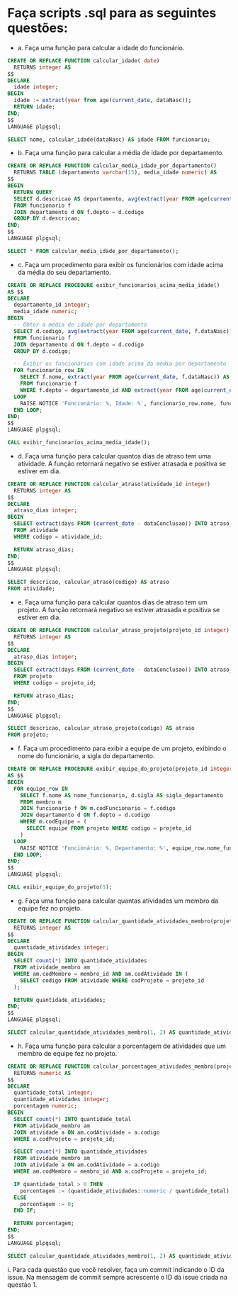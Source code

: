 # Faça scripts .sql para as seguintes questões:
- a. Faça uma função para calcular a idade do funcionário.
~~~sql
CREATE OR REPLACE FUNCTION calcular_idade( date)
  RETURNS integer AS
$$
DECLARE
  idade integer;
BEGIN
  idade := extract(year from age(current_date, dataNasc));
  RETURN idade;
END;
$$
LANGUAGE plpgsql;
~~~
~~~sql
SELECT nome, calcular_idade(dataNasc) AS idade FROM funcionario;
~~~


- b. Faça uma função para calcular a média de idade por departamento.

~~~sql
CREATE OR REPLACE FUNCTION calcular_media_idade_por_departamento()
  RETURNS TABLE (departamento varchar(15), media_idade numeric) AS
$$
BEGIN
  RETURN QUERY
  SELECT d.descricao AS departamento, avg(extract(year FROM age(current_date, f.dataNasc))) AS media_idade
  FROM funcionario f
  JOIN departamento d ON f.depto = d.codigo
  GROUP BY d.descricao;
END;
$$
LANGUAGE plpgsql;
~~~
~~~sql
SELECT * FROM calcular_media_idade_por_departamento();
~~~

- c. Faça um procedimento para exibir os funcionários com idade acima da média do seu
departamento.

~~~sql
CREATE OR REPLACE PROCEDURE exibir_funcionarios_acima_media_idade()
AS $$
DECLARE
  departamento_id integer;
  media_idade numeric;
BEGIN
  -- Obter a média de idade por departamento
  SELECT d.codigo, avg(extract(year FROM age(current_date, f.dataNasc))) INTO departamento_id, media_idade
  FROM funcionario f
  JOIN departamento d ON f.depto = d.codigo
  GROUP BY d.codigo;

  -- Exibir os funcionários com idade acima da média por departamento
  FOR funcionario_row IN
    SELECT f.nome, extract(year FROM age(current_date, f.dataNasc)) AS idade
    FROM funcionario f
    WHERE f.depto = departamento_id AND extract(year FROM age(current_date, f.dataNasc)) > media_idade
  LOOP
    RAISE NOTICE 'Funcionário: %, Idade: %', funcionario_row.nome, funcionario_row.idade;
  END LOOP;
END;
$$
LANGUAGE plpgsql;
~~~

~~~sql
CALL exibir_funcionarios_acima_media_idade();
~~~

- d. Faça uma função para calcular quantos dias de atraso tem uma atividade. A função retornará
negativo se estiver atrasada e positiva se estiver em dia.

~~~sql
CREATE OR REPLACE FUNCTION calcular_atraso(atividade_id integer)
  RETURNS integer AS
$$
DECLARE
  atraso_dias integer;
BEGIN
  SELECT extract(days FROM (current_date - dataConclusao)) INTO atraso_dias
  FROM atividade
  WHERE codigo = atividade_id;

  RETURN atraso_dias;
END;
$$
LANGUAGE plpgsql;
~~~

~~~sql
SELECT descricao, calcular_atraso(codigo) AS atraso
FROM atividade;
~~~

- e. Faça uma função para calcular quantos dias de atraso tem um projeto. A função retornará
negativo se estiver atrasada e positiva se estiver em dia.

~~~sql
CREATE OR REPLACE FUNCTION calcular_atraso_projeto(projeto_id integer)
  RETURNS integer AS
$$
DECLARE
  atraso_dias integer;
BEGIN
  SELECT extract(days FROM (current_date - dataConclusao)) INTO atraso_dias
  FROM projeto
  WHERE codigo = projeto_id;

  RETURN atraso_dias;
END;
$$
LANGUAGE plpgsql;
~~~

~~~sql
SELECT descricao, calcular_atraso_projeto(codigo) AS atraso
FROM projeto;
~~~

- f. Faça um procedimento para exibir a equipe de um projeto, exibindo o nome do funcionário, a
sigla do departamento.

~~~sql
CREATE OR REPLACE PROCEDURE exibir_equipe_do_projeto(projeto_id integer)
AS $$
BEGIN
  FOR equipe_row IN
    SELECT f.nome AS nome_funcionario, d.sigla AS sigla_departamento
    FROM membro m
    JOIN funcionario f ON m.codFuncionario = f.codigo
    JOIN departamento d ON f.depto = d.codigo
    WHERE m.codEquipe = (
      SELECT equipe FROM projeto WHERE codigo = projeto_id
    )
  LOOP
    RAISE NOTICE 'Funcionário: %, Departamento: %', equipe_row.nome_funcionario, equipe_row.sigla_departamento;
  END LOOP;
END;
$$
LANGUAGE plpgsql;
~~~

~~~sql
CALL exibir_equipe_do_projeto(1);
~~~

- g. Faça uma função para calcular quantas atividades um membro da equipe fez no projeto.

~~~sql
CREATE OR REPLACE FUNCTION calcular_quantidade_atividades_membro(projeto_id integer, membro_id integer)
  RETURNS integer AS
$$
DECLARE
  quantidade_atividades integer;
BEGIN
  SELECT count(*) INTO quantidade_atividades
  FROM atividade_membro am
  WHERE am.codMembro = membro_id AND am.codAtividade IN (
    SELECT codigo FROM atividade WHERE codProjeto = projeto_id
  );

  RETURN quantidade_atividades;
END;
$$
LANGUAGE plpgsql;
~~~

~~~sql
SELECT calcular_quantidade_atividades_membro(1, 2) AS quantidade_atividades;
~~~


- h. Faça uma função para calcular a porcentagem de atividades que um membro de equipe fez no
projeto.

~~~sql
CREATE OR REPLACE FUNCTION calcular_porcentagem_atividades_membro(projeto_id integer, membro_id integer)
  RETURNS numeric AS
$$
DECLARE
  quantidade_total integer;
  quantidade_atividades integer;
  porcentagem numeric;
BEGIN
  SELECT count(*) INTO quantidade_total
  FROM atividade_membro am
  JOIN atividade a ON am.codAtividade = a.codigo
  WHERE a.codProjeto = projeto_id;

  SELECT count(*) INTO quantidade_atividades
  FROM atividade_membro am
  JOIN atividade a ON am.codAtividade = a.codigo
  WHERE am.codMembro = membro_id AND a.codProjeto = projeto_id;

  IF quantidade_total > 0 THEN
    porcentagem := (quantidade_atividades::numeric / quantidade_total) * 100;
  ELSE
    porcentagem := 0;
  END IF;

  RETURN porcentagem;
END;
$$
LANGUAGE plpgsql;
~~~

~~~sql
SELECT calcular_quantidade_atividades_membro(1, 2) AS quantidade_atividades;
~~~

i. Para cada questão que você resolver, faça um commit indicando o ID da issue. Na mensagem
de commit sempre acrescente o ID da issue criada na questão 1.